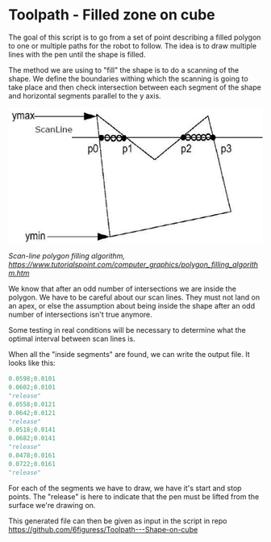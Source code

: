 # Toolpath - Filled zone on cube

The goal of this script is to go from a set of point describing a filled polygon to one or multiple paths for the robot to follow. The idea is to draw multiple lines with the pen until the shape is filled.

The method we are using to "fill" the shape is to do a scanning of the shape. We define the boundaries withing which the scanning is going to take place and then check intersection between each segment of the shape and horizontal segments parallel to the y axis.


![image](images/scan_line_algorithm.jpg)

_Scan-line polygon filling algorithm, https://www.tutorialspoint.com/computer_graphics/polygon_filling_algorithm.htm_

We know that after an odd number of intersections we are inside the polygon. We have to be careful about our scan lines. They must not land on an apex, or else the assumption about being inside the shape after an odd number of intersections isn't true anymore.

Some testing in real conditions will be necessary to determine what the optimal interval between scan lines is.

When all the "inside segments" are found, we can write the output file. It looks like this:
```python
0.0598;0.0101
0.0602;0.0101
"release"
0.0558;0.0121
0.0642;0.0121
"release"
0.0518;0.0141
0.0682;0.0141
"release"
0.0478;0.0161
0.0722;0.0161
"release"
```

For each of the segments we have to draw, we have it's start and stop points. The "release" is here to indicate that the pen must be lifted from the surface we're drawing on.

This generated file can then be given as input in the script in repo https://github.com/6figuress/Toolpath---Shape-on-cube